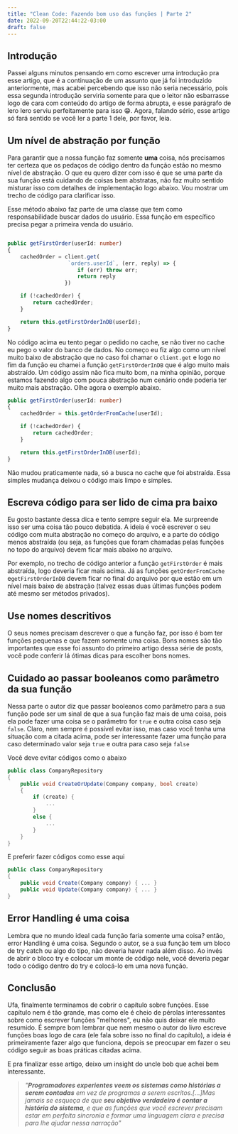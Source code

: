 ```yaml
---
title: "Clean Code: Fazendo bom uso das funções | Parte 2"
date: 2022-09-20T22:44:22-03:00
draft: false
---
```


## Introdução
Passei alguns minutos pensando em como escrever uma introdução pra esse artigo, que é a continuação de um assunto que já foi introduzido anteriormente, mas acabei percebendo que isso não seria necessário, pois essa segunda introdução serviria somente para que o leitor não esbarrasse logo de cara com conteúdo do artigo de forma abrupta, e esse parágrafo de lero lero serviu perfeitamente para isso 😁.
Agora, falando sério, esse artigo só fará sentido se você ler a parte 1 dele, por favor, leia.

## Um nível de abstração por função
Para garantir que a nossa função faz somente **uma** coisa, nós precisamos ter certeza que os pedaços de código dentro da função estão no mesmo nível de abstração. O que eu quero dizer com isso é que se uma parte da sua função está cuidando de coisas bem abstratas, não faz muito sentido misturar isso com detalhes de implementação logo abaixo. Vou mostrar um trecho de código para clarificar isso.

Esse método abaixo faz parte de uma classe que tem como responsabilidade buscar dados do usuário. Essa função em específico precisa pegar a primeira venda do usuário.

```typescript

public getFirstOrder(userId: number)
{
    cachedOrder = client.get(
                   `orders.userId`, (err, reply) => {
                      if (err) throw err;
                      return reply
                  })

    if (!cachedOrder) {
        return cachedOrder;
    }

    return this.getFirstOrderInDB(userId);
}
```
No código acima eu tento pegar o pedido no cache, se não tiver no cache eu pego o valor do banco de dados. No começo eu fiz algo como um nível muito baixo de abstração que no caso foi chamar o `client.get` e logo no fim da função eu chamei a função `getFirstOrderInDB` que é algo muito mais abstraído. Um código assim não fica muito bom, na minha opinião, porque estamos fazendo algo com pouca abstração num cenário onde poderia ter muito mais abstração.
Olhe agora o exemplo abaixo.

```typescript
public getFirstOrder(userId: number)
{
    cachedOrder = this.getOrderFromCache(userId);

    if (!cachedOrder) {
        return cachedOrder;
    }

    return this.getFirstOrderInDB(userId);
}
```
Não mudou praticamente nada, só a busca no cache que foi abstraída. Essa simples mudança deixou o código mais limpo e simples.

## Escreva código para ser lido de cima pra baixo
Eu gosto bastante dessa dica e tento sempre seguir ela. Me surpreende isso ser uma coisa tão pouco debatida. A ideia é você escrever o seu código com muita abstração no começo do arquivo, e a parte do código menos abstraída (ou seja, as funções que foram chamadas pelas funções no topo do arquivo) devem ficar mais abaixo no arquivo.

Por exemplo, no trecho de código anterior a função `getFirstOrder` é mais abstraída, logo deveria ficar mais acima. Já as funções `getOrderFromCache` e`getFirstOrderInDB` devem ficar no final do arquivo por que estão em um nível mais baixo de abstração (talvez essas duas últimas funções podem até mesmo ser métodos privados).

## Use nomes descritivos
O seus nomes precisam descrever o que a função faz, por isso é bom ter funções pequenas e que fazem somente uma coisa. Bons nomes são tão importantes que esse foi assunto do primeiro artigo dessa série de posts, você pode conferir lá ótimas dicas para escolher bons nomes.

## Cuidado ao passar booleanos como parâmetro da sua função
Nessa parte o autor diz que passar booleanos como parâmetro para a sua função pode ser um sinal de que a sua função faz mais de uma coisa, pois ela pode fazer uma coisa se o parâmetro for `true` e outra coisa caso seja `false`. Claro, nem sempre é possível evitar isso, mas caso você tenha uma situação com a citada acima, pode ser interessante fazer uma função para caso determinado valor seja `true` e outra para caso seja `false`

Você deve evitar códigos como o abaixo
```c#
public class CompanyRepository
{
    public void CreateOrUpdate(Company company, bool create)
    {
        if (create) {
            ...
        }
        else {
            ...
        }
    }
}
```
E preferir fazer códigos como esse aqui
```c#
public class CompanyRepository
{
    public void Create(Company company) { ... }
    public void Update(Company company) { ... }
}
```

## Error Handling é uma coisa
Lembra que no mundo ideal cada função faria somente uma coisa? então, error Handling é uma coisa. Segundo o autor, se a sua função tem um bloco de try catch ou algo do tipo, não deveria haver nada além disso. Ao invés de abrir o bloco try e colocar um monte de código nele, você deveria pegar todo o código dentro do try e colocá-lo em uma nova função.

## Conclusão
Ufa, finalmente terminamos de cobrir o capítulo sobre funções. Esse capítulo nem é tão grande, mas como ele é cheio de pérolas interessantes sobre como escrever funções "melhores", eu não quis deixar ele muito resumido.
É sempre bom lembrar que nem mesmo o autor do livro escreve funções boas logo de cara (ele fala sobre isso no final do capítulo), a ideia é primeiramente fazer algo que funciona, depois se preocupar em fazer o seu código seguir as boas práticas citadas acima.

E pra finalizar esse artigo, deixo um insight do uncle bob que achei bem interessante.

>*"**Programadores experientes veem os sistemas como histórias a serem contadas** em vez de programas a serem escritos.[...]Mas jamais se esqueça de que **seu objetivo verdadeiro é contar a história do sistema**, e que as funções que você escrever precisam estar em perfeita sincronia e formar uma linguagem clara e precisa para lhe ajudar nessa narração"*
